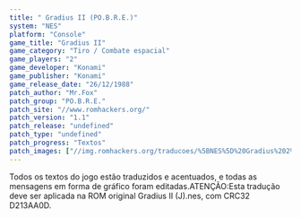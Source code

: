 ```yaml
---
title: " Gradius II (PO.B.R.E.)"
system: "NES"
platform: "Console"
game_title: "Gradius II"
game_category: "Tiro / Combate espacial"
game_players: "2"
game_developer: "Konami"
game_publisher: "Konami"
game_release_date: "26/12/1988"
patch_author: "Mr.Fox"
patch_group: "PO.B.R.E."
patch_site: "//www.romhackers.org/"
patch_version: "1.1"
patch_release: "undefined"
patch_type: "undefined"
patch_progress: "Textos"
patch_images: ["//img.romhackers.org/traducoes/%5BNES%5D%20Gradius%202%20-%20POBRE%20-%201.png","//img.romhackers.org/traducoes/%5BNES%5D%20Gradius%202%20-%20POBRE%20-%202.png","//img.romhackers.org/traducoes/%5BNES%5D%20Gradius%202%20-%20POBRE%20-%203.png"]
---
```

Todos os textos do jogo estão traduzidos e acentuados, e todas as mensagens em forma de gráfico foram editadas.ATENÇÃO:Esta tradução deve ser aplicada na ROM original Gradius II (J).nes, com CRC32 D213AA0D.